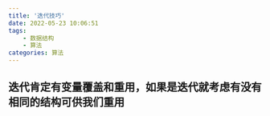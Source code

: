 ```yaml
---
title: '迭代技巧'
date: 2022-05-23 10:06:51
tags: 
    - 数据结构
    - 算法
categories: 算法
---
```


## 迭代肯定有变量覆盖和重用，如果是迭代就考虑有没有相同的结构可供我们重用
